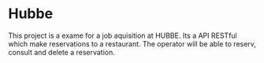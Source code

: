 # Hubbe
This project is a exame for a job aquisition at HUBBE. Its a API RESTful which make reservations to a restaurant. The operator will be able to reserv, consult and delete a reservation.

